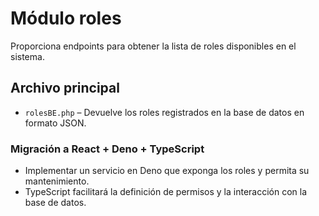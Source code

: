 # Módulo roles

Proporciona endpoints para obtener la lista de roles disponibles en el sistema.

## Archivo principal

- `rolesBE.php` – Devuelve los roles registrados en la base de datos en formato JSON.

### Migración a React + Deno + TypeScript

- Implementar un servicio en Deno que exponga los roles y permita su mantenimiento.
- TypeScript facilitará la definición de permisos y la interacción con la base de datos.
